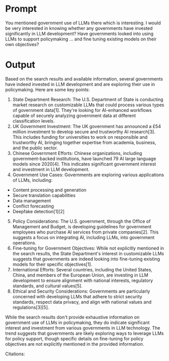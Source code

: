 # Prompt

You mentioned government use of LLMs there which is interesting. I would be very interested in knowing whether any governments have invested significantly in LLM development? Have governments looked into using LLMs to support policymaking ... and fine tuning existing models on their own objectives?

# Output

Based on the search results and available information, several governments have indeed invested in LLM development and are exploring their use in policymaking. Here are some key points:

1. State Department Research:
   The U.S. Department of State is conducting market research on customizable LLMs that could process various types of government data\[1]. They're looking for AI-enhanced workflows capable of securely analyzing government data at different classification levels.
2. UK Government Investment:
   The UK government has announced a £54 million investment to develop secure and trustworthy AI research\[3]. This includes funding for universities to work on responsible and trustworthy AI, bringing together expertise from academia, business, and the public sector.
3. Chinese Government Efforts:
   Chinese organizations, including government-backed institutions, have launched 79 AI large language models since 2020\[4]. This indicates significant government interest and investment in LLM development.
4. Government Use Cases:
   Governments are exploring various applications of LLMs, including:

- Content processing and generation
- Secure translation capabilities
- Data management
- Conflict forecasting
- Deepfake detection\[1]\[2]

5. Policy Considerations:
   The U.S. government, through the Office of Management and Budget, is developing guidelines for government employees who purchase AI services from private companies\[2]. This suggests a focus on integrating AI, including LLMs, into government operations.
6. Fine-tuning for Government Objectives:
   While not explicitly mentioned in the search results, the State Department's interest in customizable LLMs suggests that governments are indeed looking into fine-tuning existing models for their specific objectives\[1].
7. International Efforts:
   Several countries, including the United States, China, and members of the European Union, are investing in LLM development to ensure alignment with national interests, regulatory standards, and cultural values\[5].
8. Ethical and Security Considerations:
   Governments are particularly concerned with developing LLMs that adhere to strict security standards, respect data privacy, and align with national values and regulations\[3]\[5].

While the search results don't provide exhaustive information on government use of LLMs in policymaking, they do indicate significant interest and investment from various governments in LLM technology. The trend suggests that governments are likely exploring ways to leverage LLMs for policy support, though specific details on fine-tuning for policy objectives are not explicitly mentioned in the provided information.

Citations:
